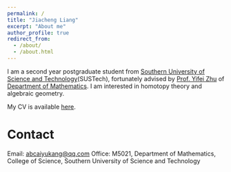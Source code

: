 ```yaml
---
permalink: /
title: "Jiacheng Liang"
excerpt: "About me"
author_profile: true
redirect_from: 
  - /about/
  - /about.html
---
```


I am a second year postgraduate student from [Southern University of Science and Technology](https://www.sustech.edu.cn/en/)(SUSTech), fortunately advised by [Prof. Yifei Zhu](https://yifeizhu.github.io/) of [Department of Mathematics](https://math.sustech.edu.cn/?lang=en). I am interested in homotopy theory and algebraic geometry. 

My CV is available [here](https://552jc.github.io/ljc552.github.io/files/resume.pdf).

Contact
======
Email: abcaiyukang@qq.com
Office: M5021, Department of Mathematics, College of Science, Southern University of Science and Technology
